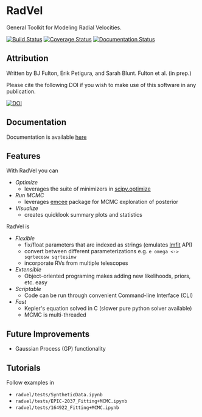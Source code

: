 
# RadVel

General Toolkit for Modeling Radial Velocities.

[![Build Status](https://travis-ci.org/California-Planet-Search/radvel.svg?branch=master)](https://travis-ci.org/California-Planet-Search/radvel)
[![Coverage Status](https://coveralls.io/repos/github/California-Planet-Search/radvel/badge.svg?branch=master)](https://coveralls.io/github/California-Planet-Search/radvel?branch=master)
[![Documentation Status](https://readthedocs.org/projects/radvel/badge/?version=latest)](http://radvel.readthedocs.io/en/latest/?badge=latest)

## Attribution

Written by BJ Fulton, Erik Petigura, and Sarah Blunt. Fulton et al. (in prep.)

Please cite the following DOI if you wish to make use of this software in any publication.

[![DOI](https://zenodo.org/badge/DOI/10.5281/zenodo.580821.svg)](https://doi.org/10.5281/zenodo.580821)

## Documentation

Documentation is available [here](http://radvel.readthedocs.io/)

## Features


With RadVel you can


- *Optimize*
  - leverages the suite of minimizers in [scipy.optimize](https://docs.scipy.org/doc/scipy/reference/optimize.html)
- *Run MCMC*
  - leverages [emcee](http://dfm.io/emcee/) package for MCMC exploration of posterior
- *Visualize*
  - creates quicklook summary plots and statistics
 
RadVel is

- *Flexible*
  - fix/float parameters that are indexed as strings (emulates [lmfit](https://github.com/lmfit/lmfit-py/) API)
  - convert between different parameterizations e.g. `e omega <-> sqrtecosw sqrtesinw`
  - incorporate RVs from multiple telescopes
- *Extensible* 
  - Object-oriented programing makes adding new likelihoods, priors, etc. easy
- *Scriptable*
  - Code can be run through convenient Command-line Interface (CLI) 
- *Fast*
   - Kepler's equation solved in C (slower pure python solver available)
   - MCMC is multi-threaded

## Future Improvements

- Gaussian Process (GP) functionality

## Tutorials 

Follow examples in

- `radvel/tests/SyntheticData.ipynb`
- `radvel/tests/EPIC-2037_Fitting+MCMC.ipynb`
- `radvel/tests/164922_Fitting+MCMC.ipynb`

